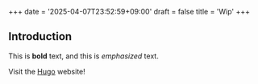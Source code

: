 +++
date = '2025-04-07T23:52:59+09:00'
draft = false
title = 'Wip'
+++
## Introduction

This is **bold** text, and this is *emphasized* text.

Visit the [Hugo](https://gohugo.io) website!